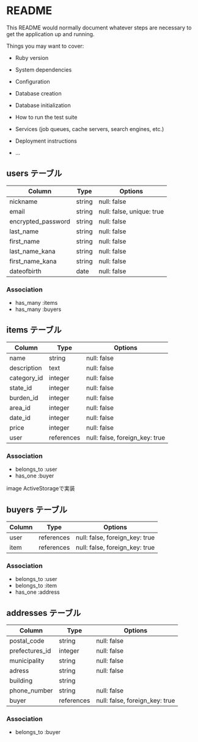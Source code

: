 # README

This README would normally document whatever steps are necessary to get the
application up and running.

Things you may want to cover:

* Ruby version

* System dependencies

* Configuration

* Database creation

* Database initialization

* How to run the test suite

* Services (job queues, cache servers, search engines, etc.)

* Deployment instructions

* ...


## users テーブル

|  Column            | Type   | Options                  |
|  --------          | ------ | ------------------------ |
| nickname           | string | null: false              |
| email              | string | null: false, unique: true|
| encrypted_password | string | null: false              |
| last_name          | string | null: false              |
| first_name         | string | null: false              |
| last_name_kana     | string | null: false              |
| first_name_kana    | string | null: false              |
| dateofbirth        | date   | null: false              |


### Association

- has_many   :items
- has_many   :buyers


## items テーブル

|  Column     | Type       | Options                       |
|  --------   | ------     | ----------------------------  |
| name        | string     |       null: false             |
| description | text       |       null: false             |
| category_id | integer    |       null: false             |
| state_id    | integer    |       null: false             |
| burden_id   | integer    |       null: false             |
| area_id     | integer    |       null: false             |
| date_id     | integer    |       null: false             |
| price       | integer    |       null: false             |
| user        | references | null: false, foreign_key: true|

### Association

- belongs_to :user
- has_one    :buyer


image    ActiveStorageで実装


## buyers テーブル

|  Column      | Type       | Options                        |
|  --------    | ---------- | -----------------------------  |
| user         | references | null: false, foreign_key: true |
| item         | references | null: false, foreign_key: true |

### Association

- belongs_to :user
- belongs_to :item
- has_one    :address


## addresses テーブル

|  Column         | Type       | Options                            |
|  --------       | ------     | ------------------------------     |
| postal_code     | string     | null: false                        |
| prefectures_id  | integer    | null: false                        |
| municipality    | string     | null: false                        |
| adress          | string     | null: false                        |
| building        | string     |                                    |
| phone_number    | string     | null: false                        |
| buyer           | references | null: false, foreign_key: true     |

### Association

- belongs_to :buyer